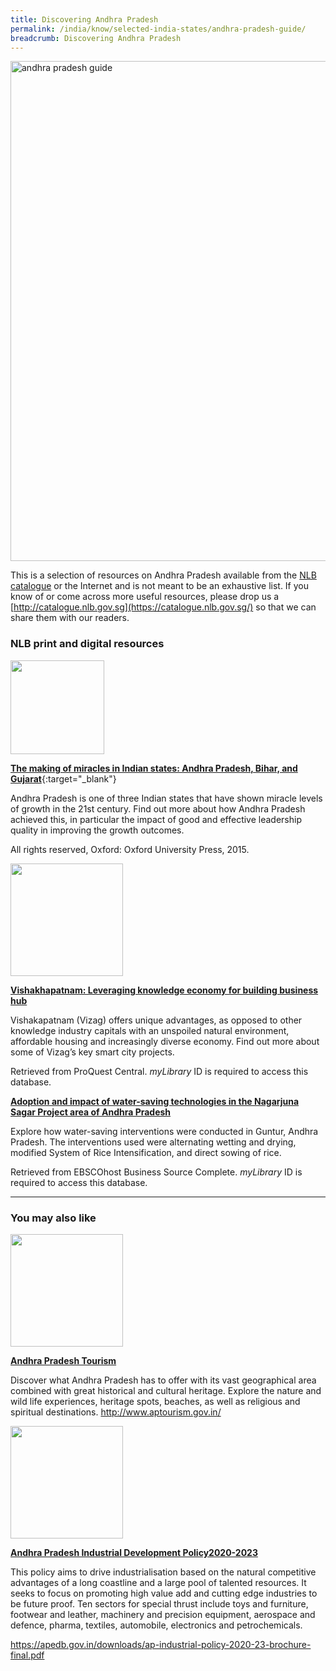 ```yaml
---
title: Discovering Andhra Pradesh
permalink: /india/know/selected-india-states/andhra-pradesh-guide/
breadcrumb: Discovering Andhra Pradesh
---
```

<img src="\images\india-selected\andhra-pradesh-guide.jpg" alt="andhra pradesh guide" style="width:800px;" />

This is a selection of resources on Andhra Pradesh available from the [NLB catalogue](http://catalogue.nlb.gov.sg/) or the Internet and is not meant to be an exhaustive list. If you know of or come across more useful resources, please drop us a [http://catalogue.nlb.gov.sg](https://catalogue.nlb.gov.sg/) so that we can share them with our readers.



### **NLB print and digital resources**

<img src="/images/book-covers/The-making-of-miracles-in-Indian-states-Andhra-Pradesh-Bihar-and-Gujarat.jpg" style="width:150px;" />

[**The making of miracles in Indian states: Andhra Pradesh, Bihar, and Gujarat**](http://eservice.nlb.gov.sg/item_holding.aspx?bid=202665108){:target="_blank"}

Andhra Pradesh is one of three Indian states that have shown miracle levels of growth in the 21st century. Find out more about how Andhra Pradesh achieved this, in particular the impact of good and effective leadership quality in improving the growth outcomes.

All rights reserved, Oxford: Oxford University Press, 2015.

<img src="/images/resources/Database 1.jpg" style="width:180px;" />

[**Vishakhapatnam: Leveraging knowledge economy for building business hub**](http://eresources.nlb.gov.sg/Main/Browse?startsWith=P)

Vishakapatnam (Vizag) offers unique advantages, as opposed to other knowledge industry capitals with an unspoiled natural environment, affordable housing and increasingly diverse economy. Find out more about some of Vizag’s key smart city projects.

Retrieved from ProQuest Central. *myLibrary* ID is required to access this database. 



[**Adoption and impact of water-saving technologies in the Nagarjuna Sagar Project area of Andhra Pradesh**](http://eresources.nlb.gov.sg/Main/Browse?startsWith=E)

Explore how water-saving interventions were conducted in Guntur, Andhra Pradesh. The interventions used were alternating wetting and drying, modified System of Rice Intensification, and direct sowing of rice. 

Retrieved from EBSCOhost Business Source Complete. *myLibrary* ID is required to access this database.


---

### **You may also like**

<img src="/images/resources/Article 1.jpg" style="width:180px;" />

[**Andhra Pradesh Tourism**](http://www.aptourism.gov.in/ )


Discover what Andhra Pradesh has to offer with its vast geographical area combined with great historical and cultural heritage. Explore the nature and wild life experiences, heritage spots, beaches, as well as religious and spiritual destinations. 
[http://www.aptourism.gov.in/ ](http://www.aptourism.gov.in/ )

<img src="/images/resources/Article 4.jpg" style="width:180px;" />

[**Andhra Pradesh Industrial Development Policy2020-2023**](https://apedb.gov.in/downloads/ap-industrial-policy-2020-23-brochure-final.pdf )


This policy aims to drive industrialisation based on the natural competitive advantages of a long coastline and a large pool of talented resources. It seeks to focus on promoting high value add and cutting edge industries to be future proof. Ten sectors for special thrust include toys and furniture, footwear and leather, machinery and precision equipment, aerospace and defence, pharma, textiles, automobile, electronics and petrochemicals.

[https://apedb.gov.in/downloads/ap-industrial-policy-2020-23-brochure-final.pdf ](https://apedb.gov.in/downloads/ap-industrial-policy-2020-23-brochure-final.pdf )

